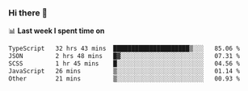 ### Hi there 👋

<!--
**DBvc/DBvc** is a ✨ _special_ ✨ repository because its `README.md` (this file) appears on your GitHub profile.

Here are some ideas to get you started:

- 🔭 I’m currently working on ...
- 🌱 I’m currently learning ...
- 👯 I’m looking to collaborate on ...
- 🤔 I’m looking for help with ...
- 💬 Ask me about ...
- 📫 How to reach me: ...
- 😄 Pronouns: ...
- ⚡ Fun fact: ...
-->

📊 **Last week I spent time on**
<!--START_SECTION:waka-->

```txt
TypeScript   32 hrs 43 mins  █████████████████████▒░░░   85.06 %
JSON         2 hrs 48 mins   █▓░░░░░░░░░░░░░░░░░░░░░░░   07.31 %
SCSS         1 hr 45 mins    █░░░░░░░░░░░░░░░░░░░░░░░░   04.56 %
JavaScript   26 mins         ▒░░░░░░░░░░░░░░░░░░░░░░░░   01.14 %
Other        21 mins         ▒░░░░░░░░░░░░░░░░░░░░░░░░   00.93 %
```

<!--END_SECTION:waka-->
